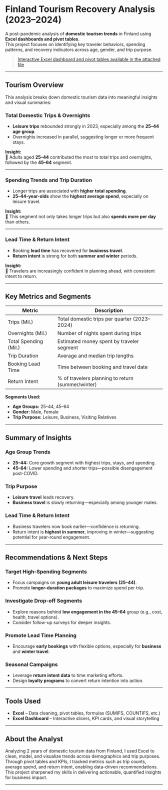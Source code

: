 # Finland Tourism Recovery Analysis (2023–2024)

A post-pandemic analysis of **domestic tourism trends** in Finland using **Excel dashboards and pivot tables**.  
This project focuses on identifying key traveler behaviors, spending patterns, and recovery indicators across age, gender, and trip purpose.

>  [Interactive Excel dashboard and pivot tables available in the attached file](Finland%20Tourism%20Excel%20Data%20Analysis/Finland's_Post-Pandemic_Tourism.xlsx) 

---

## Tourism Overview

This analysis breaks down domestic tourism data into meaningful insights and visual summaries:

### Total Domestic Trips & Overnights
- **Leisure trips** rebounded strongly in 2023, especially among the **25–44 age group**.
- Overnights increased in parallel, suggesting longer or more frequent stays.

**Insight:**  
🔹 Adults aged **25–44** contributed the most to total trips and overnights, followed by the **45–64** segment.

---

### Spending Trends and Trip Duration
- Longer trips are associated with **higher total spending**.
- **25–44-year-olds** show the **highest average spend**, especially on leisure travel.

**Insight:**  
🔹 This segment not only takes longer trips but also **spends more per day** than others.

---

### Lead Time & Return Intent
- Booking **lead time** has recovered for **business travel**.
- **Return intent** is strong for both **summer and winter** periods.

**Insight:**  
🔹 Travelers are increasingly confident in planning ahead, with consistent intent to return.

---

## Key Metrics and Segments

| Metric                 | Description                                       |
|------------------------|---------------------------------------------------|
| Trips (Mil.)           | Total domestic trips per quarter (2023–2024)     |
| Overnights (Mil.)      | Number of nights spent during trips              |
| Total Spending (Mil.)  | Estimated money spent by traveler segment        |
| Trip Duration          | Average and median trip lengths                  |
| Booking Lead Time      | Time between booking and travel date             |
| Return Intent          | % of travelers planning to return (summer/winter)|

**Segments Used:**
- **Age Groups:** 25–44, 45–64
- **Gender:** Male, Female
- **Trip Purpose:** Leisure, Business, Visiting Relatives

---

## Summary of Insights

### Age Group Trends
- **25–44:** Core growth segment with highest trips, stays, and spending.
- **45–64:** Lower spending and shorter trips—possible disengagement post-COVID.

### Trip Purpose
- **Leisure travel** leads recovery.
- **Business travel** is slowly returning—especially among younger males.

### Lead Time & Return Intent
- Business travelers now book earlier—confidence is returning.
- Return intent is **highest in summer**, improving in winter—suggesting potential for year-round engagement.

---

## Recommendations & Next Steps

### Target High-Spending Segments
- Focus campaigns on **young adult leisure travelers (25–44)**.
- Promote **longer-duration packages** to maximize spend per trip.

### Investigate Drop-off Segments
- Explore reasons behind **low engagement in the 45–64** group (e.g., cost, health, travel options).
- Consider follow-up surveys for deeper insights.

### Promote Lead Time Planning
- Encourage **early bookings** with flexible options, especially for **business** and **winter travel**.

### Seasonal Campaigns
- Leverage **return intent data** to time marketing efforts.
- Design **loyalty programs** to convert return intention into action.

---

## Tools Used

- **Excel** – Data cleaning, pivot tables, formulas (SUMIFS, COUNTIFS, etc.)
- **Excel Dashboard** – Interactive slicers, KPI cards, and visual storytelling

---

## About the Analyst

Analyzing 2 years of domestic tourism data from Finland, I used Excel to clean, model, and visualize trends across demographics and trip purposes. Through pivot tables and KPIs, I tracked metrics such as trip counts, average spend, and return intent, enabling data-driven recommendations. This project sharpened my skills in delivering actionable, quantified insights for business impact.

---

